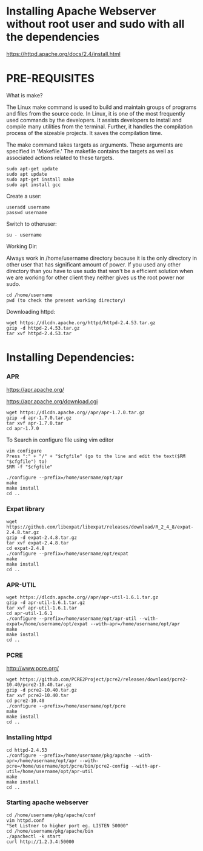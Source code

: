 # Installing Apache Webserver without root user and sudo with all the dependencies 
https://httpd.apache.org/docs/2.4/install.html

# PRE-REQUISITES

What is make?

The Linux make command is used to build and maintain groups of programs and files from the source code. In Linux, it is one of the most frequently used commands by the developers. It assists developers to install and compile many utilities from the terminal. Further, it handles the compilation process of the sizeable projects. It saves the compilation time.

The make command takes targets as arguments. These arguments are specified in 'Makefile.' The makefile contains the targets as well as associated actions related to these targets.

```hcl
sudo apt-get update
sudo apt update
sudo apt-get install make
sudo apt install gcc
```

Create a user:
```hcl
useradd username
passwd username
```

Switch to otheruser:
```hcl
su - username
```

Working Dir:

Always work in /home/username directory because it is the only directory in other user that has significant amount of power. If you used any other directory than you have to use sudo that won't be a efficient solution when we are working for other client they neither gives us the root power nor sudo.
```hcl
cd /home/username
pwd (to check the present working directory)
```

Downloading httpd:
```hcl
wget https://dlcdn.apache.org/httpd/httpd-2.4.53.tar.gz
gzip -d httpd-2.4.53.tar.gz
tar xvf httpd-2.4.53.tar
```

# Installing Dependencies:

### APR
https://apr.apache.org/

https://apr.apache.org/download.cgi
```hcl
wget https://dlcdn.apache.org//apr/apr-1.7.0.tar.gz
gzip -d apr-1.7.0.tar.gz
tar xvf apr-1.7.0.tar
cd apr-1.7.0
```

To Search in configure file using vim editor
```hcl
vim configure
Press ":" + "/" + "$cfgfile" (go to the line and edit the text($RM "$cfgfile") to)
$RM -f "$cfgfile"
```
```hcl
./configure --prefix=/home/username/opt/apr
make
make install
cd ..
```

### Expat library
```hcl
wget https://github.com/libexpat/libexpat/releases/download/R_2_4_8/expat-2.4.8.tar.gz
gzip -d expat-2.4.8.tar.gz
tar xvf expat-2.4.8.tar
cd expat-2.4.8
./configure --prefix=/home/username/opt/expat
make
make install
cd ..
```

### APR-UTIL
```hcl
wget https://dlcdn.apache.org//apr/apr-util-1.6.1.tar.gz
gzip -d apr-util-1.6.1.tar.gz
tar xvf apr-util-1.6.1.tar
cd apr-util-1.6.1
./configure --prefix=/home/username/opt/apr-util --with-expat=/home/username/opt/expat --with-apr=/home/username/opt/apr
make
make install
cd ..
```

### PCRE
http://www.pcre.org/
```hcl
wget https://github.com/PCRE2Project/pcre2/releases/download/pcre2-10.40/pcre2-10.40.tar.gz
gzip -d pcre2-10.40.tar.gz
tar xvf pcre2-10.40.tar
cd pcre2-10.40
./configure --prefix=/home/username/opt/pcre
make
make install
cd ..
```

### Installing httpd
```hcl
cd httpd-2.4.53
./configure --prefix=/home/username/pkg/apache --with-apr=/home/username/opt/apr --with-pcre=/home/username/opt/pcre/bin/pcre2-config --with-apr-util=/home/username/opt/apr-util
make
make install
cd ..
```

### Starting apache webserver
```hcl
cd /home/username/pkg/apache/conf
vim httpd.conf
"Set Listner to higher port eg. LISTEN 50000"
cd /home/username/pkg/apache/bin
./apachectl -k start
curl http://1.2.3.4:50000
```
